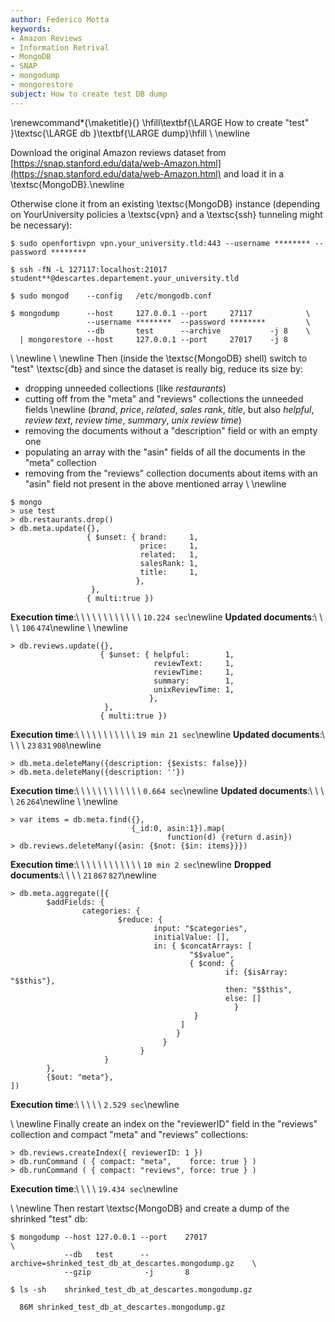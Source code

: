```yaml
---
author: Federico Motta
keywords:
- Amazon Reviews
- Information Retrival
- MongoDB
- SNAP
- mongodump
- mongorestore
subject: How to create test DB dump
---
```

\renewcommand*{\maketitle}{}
\hfill\textbf{\LARGE
    How to create "test" }\textsc{\LARGE db }\textbf{\LARGE dump}\hfill
\ \newline

Download the original Amazon reviews dataset from
[https://snap.stanford.edu/data/web-Amazon.html](https://snap.stanford.edu/data/web-Amazon.html)
and load it in a \textsc{MongoDB}.\newline

Otherwise clone it from an existing \textsc{MongoDB} instance
(depending on YourUniversity policies a \textsc{vpn} and a
\textsc{ssh} tunneling might be necessary):
```
$ sudo openfortivpn vpn.your_university.tld:443 --username ******** --password ********

$ ssh -fN -L 127117:localhost:21017 student**@descartes.departement.your_university.tld

$ sudo mongod    --config   /etc/mongodb.conf

$ mongodump      --host     127.0.0.1 --port     27117            \
                 --username ********  --password ********         \
                 --db       test      --archive           -j 8    \
  | mongorestore --host     127.0.0.1 --port     27017    -j 8
```
\ \newline
\ \newline
Then (inside the \textsc{MongoDB} shell) switch to "test" \textsc{db}
and since the dataset is really big, reduce its size by:

* dropping unneeded collections (like _restaurants_)
* cutting off from the "meta" and "reviews" collections the unneeded
  fields \newline
  (_brand_, _price_, _related_, _sales rank_, _title_, but also
  _helpful_, _review text_, _review time_, _summary_, _unix review time_)
* removing the documents without a "description" field or with an empty
  one
* populating an array with the "asin" fields of all the documents in the
  "meta" collection
* removing from the "reviews" collection documents about items with an
  "asin" field not present in the above mentioned array
\ \newline
```
$ mongo
> use test
> db.restaurants.drop()
> db.meta.update({},
                 { $unset: { brand:     1,
                             price:     1,
                             related:   1,
                             salesRank: 1,
                             title:     1,
                            },
                  },
                 { multi:true })
```
**Execution time**:\ \ \ \ \ \ \ \ \ \ \ \ `10.224 sec`\newline
**Updated documents**:\ \ \ \ `106`$\,$`474`\newline
\ \newline
```
> db.reviews.update({},
                    { $unset: { helpful:        1,
                                reviewText:     1,
                                reviewTime:     1,
                                summary:        1,
                                unixReviewTime: 1,
                               },
                     },
                    { multi:true })
```
**Execution time**:\ \ \ \ \ \ \ \ \ \ \ `19 min 21 sec`\newline
**Updated documents**:\ \ \ \ `23`$\,$`831`$\,$`908`\newline

```
> db.meta.deleteMany({description: {$exists: false}})
> db.meta.deleteMany({description: ''})
```
**Execution time**:\ \ \ \ \ \ \ \ \ \ \ \ `0.664 sec`\newline
**Updated documents**:\ \ \ \ `26`$\,$`264`\newline
\ \newline
```
> var items = db.meta.find({},
                           {_id:0, asin:1}).map(
                                   function(d) {return d.asin})
> db.reviews.deleteMany({asin: {$not: {$in: items}}})
```
**Execution time**:\ \ \ \ \ \ \ \ \ \ \ \ `10 min 2 sec`\newline
**Dropped documents**:\ \ \ \ `21`$\,$`867`$\,$`827`\newline

```
> db.meta.aggregate([{
        $addFields: {
                categories: {
                        $reduce: {
                                input: "$categories",
                                initialValue: [],
                                in: { $concatArrays: [
                                        "$$value",
                                        { $cond: {
                                                if: {$isArray: "$$this"},
                                                then: "$$this",
                                                else: []
                                                  }
                                         }
                                      ]
                                     }
                                  }
                             }
                     }
        },
        {$out: "meta"},
])
```
**Execution time**:\ \ \ \ \ `2.529 sec`\newline

\ \newline
Finally create an index on the "reviewerID" field in the "reviews"
collection and compact "meta" and "reviews" collections:
```
> db.reviews.createIndex({ reviewerID: 1 })
> db.runCommand ( { compact: "meta",    force: true } )
> db.runCommand ( { compact: "reviews", force: true } )
```
**Execution time**:\ \ \ \ `19.434 sec`\newline

\ \newline
Then restart \textsc{MongoDB} and create a dump of the shrinked "test" db:
```
$ mongodump --host 127.0.0.1 --port    27017                                         \
            --db   test      --archive=shrinked_test_db_at_descartes.mongodump.gz    \
            --gzip            -j       8

$ ls -sh    shrinked_test_db_at_descartes.mongodump.gz

  86M shrinked_test_db_at_descartes.mongodump.gz
```